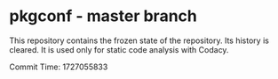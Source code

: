 # pkgconf - master branch

This repository contains the frozen state of the repository.
Its history is cleared. It is used only for static code
analysis with Codacy.

Commit Time: 1727055833
